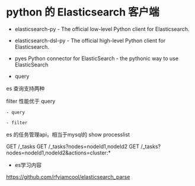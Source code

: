 # python 的 Elasticsearch 客户端

* elasticsearch-py - The official low-level Python client for Elasticsearch.

* elasticsearch-dsl-py - The official high-level Python client for Elasticsearch.

* pyes Python connector for ElasticSearch - the pythonic way to use ElasticSearch


* query

es 查询支持两种

filter 性能优于 query

    - query

    - filter

es 的任务管理api，相当于mysql的 show processlist

GET /_tasks 
GET /_tasks?nodes=nodeId1,nodeId2 
GET /_tasks?nodes=nodeId1,nodeId2&actions=cluster:* 


* es学习内容

https://github.com/rfyiamcool/elasticsearch_parse
